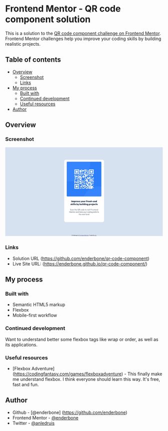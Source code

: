 # Frontend Mentor - QR code component solution

This is a solution to the [QR code component challenge on Frontend Mentor](https://www.frontendmentor.io/challenges/qr-code-component-iux_sIO_H). Frontend Mentor challenges help you improve your coding skills by building realistic projects. 

## Table of contents

- [Overview](#overview)
  - [Screenshot](#screenshot)
  - [Links](#links)
- [My process](#my-process)
  - [Built with](#built-with)
  - [Continued development](#continued-development)
  - [Useful resources](#useful-resources)
- [Author](#author)

## Overview

### Screenshot

![](./screenshot.jpg)

### Links

- Solution URL (https://github.com/enderbone/qr-code-component)
- Live Site URL: (https://enderbone.github.io/qr-code-component/)

## My process

### Built with

- Semantic HTML5 markup
- Flexbox
- Mobile-first workflow

### Continued development

Want to understand better some flexbox tags like wrap or order, as well as its applications.

### Useful resources

- [Flexbox Adventure] (https://codingfantasy.com/games/flexboxadventure) - This finally make me understand flexbox. I think everyone should learn this way. It's free, fast and fun.

## Author

- Github - [@enderbone] (https://github.com/enderbone)
- Frontend Mentor - [@enderbone](https://www.frontendmentor.io/profile/enderbone)
- Twitter - [@anledruis](https://www.twitter.com/anledruis)
